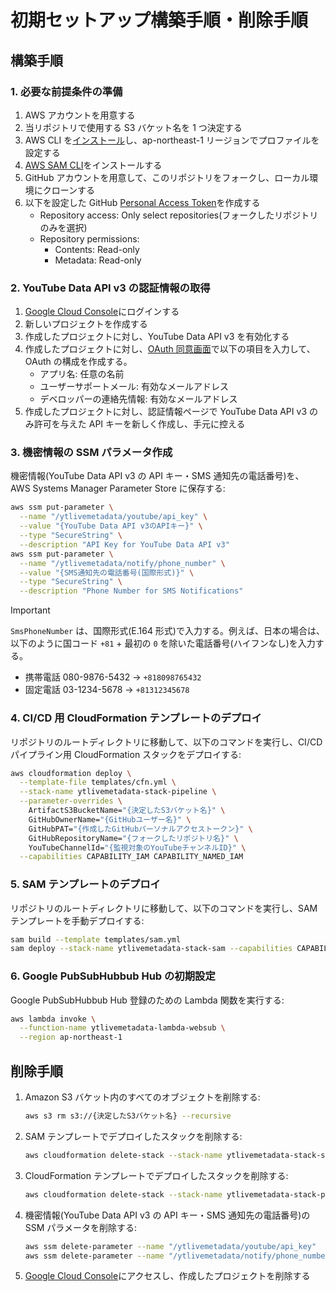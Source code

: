 # 初期セットアップ構築手順・削除手順

## 構築手順

### 1. 必要な前提条件の準備

1. AWS アカウントを用意する
2. 当リポジトリで使用する S3 バケット名を 1 つ決定する
3. AWS CLI を[インストール](https://docs.aws.amazon.com/cli/latest/userguide/getting-started-install.html)し、ap-northeast-1 リージョンでプロファイルを設定する
4. [AWS SAM CLI](https://docs.aws.amazon.com/serverless-application-model/latest/developerguide/install-sam-cli.html)をインストールする
5. GitHub アカウントを用意して、このリポジトリをフォークし、ローカル環境にクローンする
6. 以下を設定した GitHub [Personal Access Token](https://github.com/settings/personal-access-tokens)を作成する
   - Repository access: Only select repositories(フォークしたリポジトリのみを選択)
   - Repository permissions:
     - Contents: Read-only
     - Metadata: Read-only

### 2. YouTube Data API v3 の認証情報の取得

1. [Google Cloud Console](https://console.cloud.google.com/)にログインする
2. 新しいプロジェクトを作成する
3. 作成したプロジェクトに対し、YouTube Data API v3 を有効化する
4. 作成したプロジェクトに対し、[OAuth 同意画面](https://console.cloud.google.com/apis/credentials/consent)で以下の項目を入力して、OAuth の構成を作成する。
   - アプリ名: 任意の名前
   - ユーザーサポートメール: 有効なメールアドレス
   - デベロッパーの連絡先情報: 有効なメールアドレス
5. 作成したプロジェクトに対し、認証情報ページで YouTube Data API v3 のみ許可を与えた API キーを新しく作成し、手元に控える

### 3. 機密情報の SSM パラメータ作成

機密情報(YouTube Data API v3 の API キー・SMS 通知先の電話番号)を、 AWS Systems Manager Parameter Store に保存する:

```bash
aws ssm put-parameter \
  --name "/ytlivemetadata/youtube/api_key" \
  --value "{YouTube Data API v3のAPIキー}" \
  --type "SecureString" \
  --description "API Key for YouTube Data API v3"
aws ssm put-parameter \
  --name "/ytlivemetadata/notify/phone_number" \
  --value "{SMS通知先の電話番号(国際形式)}" \
  --type "SecureString" \
  --description "Phone Number for SMS Notifications"
```

> [!IMPORTANT]  
> `SmsPhoneNumber` は、国際形式(E.164 形式)で入力する。例えば、日本の場合は、以下のように国コード `+81` + 最初の `0` を除いた電話番号(ハイフンなし)を入力する。
>
> - 携帯電話 080-9876-5432 → `+818098765432`
> - 固定電話 03-1234-5678 → `+81312345678`

### 4. CI/CD 用 CloudFormation テンプレートのデプロイ

リポジトリのルートディレクトリに移動して、以下のコマンドを実行し、CI/CD パイプライン用 CloudFormation スタックをデプロイする:

```bash
aws cloudformation deploy \
  --template-file templates/cfn.yml \
  --stack-name ytlivemetadata-stack-pipeline \
  --parameter-overrides \
    ArtifactS3BucketName="{決定したS3バケット名}" \
    GitHubOwnerName="{GitHubユーザー名}" \
    GitHubPAT="{作成したGitHubパーソナルアクセストークン}" \
    GitHubRepositoryName="{フォークしたリポジトリ名}" \
    YouTubeChannelId="{監視対象のYouTubeチャンネルID}" \
  --capabilities CAPABILITY_IAM CAPABILITY_NAMED_IAM
```

### 5. SAM テンプレートのデプロイ

リポジトリのルートディレクトリに移動して、以下のコマンドを実行し、SAM テンプレートを手動デプロイする:

```bash
sam build --template templates/sam.yml
sam deploy --stack-name ytlivemetadata-stack-sam --capabilities CAPABILITY_IAM
```

### 6. Google PubSubHubbub Hub の初期設定

Google PubSubHubbub Hub 登録のための Lambda 関数を実行する:

```bash
aws lambda invoke \
  --function-name ytlivemetadata-lambda-websub \
  --region ap-northeast-1
```

## 削除手順

1. Amazon S3 バケット内のすべてのオブジェクトを削除する:

   ```bash
   aws s3 rm s3://{決定したS3バケット名} --recursive
   ```

2. SAM テンプレートでデプロイしたスタックを削除する:

   ```bash
   aws cloudformation delete-stack --stack-name ytlivemetadata-stack-sam
   ```

3. CloudFormation テンプレートでデプロイしたスタックを削除する:

   ```bash
   aws cloudformation delete-stack --stack-name ytlivemetadata-stack-pipeline
   ```

4. 機密情報(YouTube Data API v3 の API キー・SMS 通知先の電話番号)の SSM パラメータを削除する:

   ```bash
   aws ssm delete-parameter --name "/ytlivemetadata/youtube/api_key"
   aws ssm delete-parameter --name "/ytlivemetadata/notify/phone_number"
   ```

5. [Google Cloud Console](https://console.cloud.google.com/)にアクセスし、作成したプロジェクトを削除する
